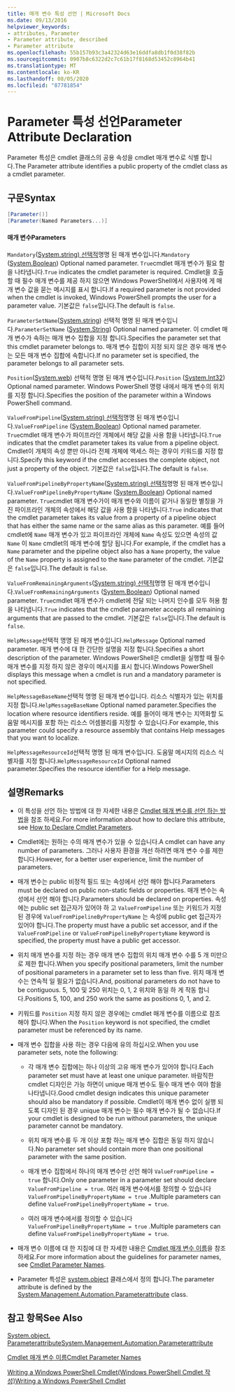 ```yaml
---
title: 매개 변수 특성 선언 | Microsoft Docs
ms.date: 09/13/2016
helpviewer_keywords:
- attributes, Parameter
- Parameter attribute, described
- Parameter attribute
ms.openlocfilehash: 55b157b93c3a42324d63e16ddfa8db1f0d38f82b
ms.sourcegitcommit: 0907b8c6322d2c7c61b17f8168d53452c8964b41
ms.translationtype: MT
ms.contentlocale: ko-KR
ms.lasthandoff: 08/05/2020
ms.locfileid: "87781854"
---
```

# <a name="parameter-attribute-declaration"></a><span data-ttu-id="64084-102">Parameter 특성 선언</span><span class="sxs-lookup"><span data-stu-id="64084-102">Parameter Attribute Declaration</span></span>

<span data-ttu-id="64084-103">Parameter 특성은 cmdlet 클래스의 공용 속성을 cmdlet 매개 변수로 식별 합니다.</span><span class="sxs-lookup"><span data-stu-id="64084-103">The Parameter attribute identifies a public property of the cmdlet class as a cmdlet parameter.</span></span>

## <a name="syntax"></a><span data-ttu-id="64084-104">구문</span><span class="sxs-lookup"><span data-stu-id="64084-104">Syntax</span></span>

```csharp
[Parameter()]
[Parameter(Named Parameters...)]
```

#### <a name="parameters"></a><span data-ttu-id="64084-105">매개 변수</span><span class="sxs-lookup"><span data-stu-id="64084-105">Parameters</span></span>

<span data-ttu-id="64084-106">`Mandatory`([System.string) 선택적](/dotnet/api/System.Boolean)명명 된 매개 변수입니다.</span><span class="sxs-lookup"><span data-stu-id="64084-106">`Mandatory` ([System.Boolean](/dotnet/api/System.Boolean)) Optional named parameter.</span></span> <span data-ttu-id="64084-107">`True`cmdlet 매개 변수가 필요 함을 나타냅니다.</span><span class="sxs-lookup"><span data-stu-id="64084-107">`True` indicates the cmdlet parameter is required.</span></span> <span data-ttu-id="64084-108">Cmdlet을 호출할 때 필수 매개 변수를 제공 하지 않으면 Windows PowerShell에서 사용자에 게 매개 변수 값을 묻는 메시지를 표시 합니다.</span><span class="sxs-lookup"><span data-stu-id="64084-108">If a required parameter is not provided when the cmdlet is invoked, Windows PowerShell prompts the user for a parameter value.</span></span> <span data-ttu-id="64084-109">기본값은 `false`입니다.</span><span class="sxs-lookup"><span data-stu-id="64084-109">The default is `false`.</span></span>

<span data-ttu-id="64084-110">`ParameterSetName`([System.string](/dotnet/api/System.String)) 선택적 명명 된 매개 변수입니다.</span><span class="sxs-lookup"><span data-stu-id="64084-110">`ParameterSetName` ([System.String](/dotnet/api/System.String)) Optional named parameter.</span></span> <span data-ttu-id="64084-111">이 cmdlet 매개 변수가 속하는 매개 변수 집합을 지정 합니다.</span><span class="sxs-lookup"><span data-stu-id="64084-111">Specifies the parameter set that this cmdlet parameter belongs to.</span></span> <span data-ttu-id="64084-112">매개 변수 집합이 지정 되지 않은 경우 매개 변수는 모든 매개 변수 집합에 속합니다.</span><span class="sxs-lookup"><span data-stu-id="64084-112">If no parameter set is specified, the parameter belongs to all parameter sets.</span></span>

<span data-ttu-id="64084-113">`Position`([System.web](/dotnet/api/System.Int32)) 선택적 명명 된 매개 변수입니다.</span><span class="sxs-lookup"><span data-stu-id="64084-113">`Position` ([System.Int32](/dotnet/api/System.Int32)) Optional named parameter.</span></span> <span data-ttu-id="64084-114">Windows PowerShell 명령 내에서 매개 변수의 위치를 지정 합니다.</span><span class="sxs-lookup"><span data-stu-id="64084-114">Specifies the position of the parameter within a Windows PowerShell command.</span></span>

<span data-ttu-id="64084-115">`ValueFromPipeline`([System.string) 선택적](/dotnet/api/System.Boolean)명명 된 매개 변수입니다.</span><span class="sxs-lookup"><span data-stu-id="64084-115">`ValueFromPipeline` ([System.Boolean](/dotnet/api/System.Boolean)) Optional named parameter.</span></span> <span data-ttu-id="64084-116">`True`cmdlet 매개 변수가 파이프라인 개체에서 해당 값을 사용 함을 나타냅니다.</span><span class="sxs-lookup"><span data-stu-id="64084-116">`True` indicates that the cmdlet parameter takes its value from a pipeline object.</span></span> <span data-ttu-id="64084-117">Cmdlet이 개체의 속성 뿐만 아니라 전체 개체에 액세스 하는 경우이 키워드를 지정 합니다.</span><span class="sxs-lookup"><span data-stu-id="64084-117">Specify this keyword if the cmdlet accesses the complete object, not just a property of the object.</span></span> <span data-ttu-id="64084-118">기본값은 `false`입니다.</span><span class="sxs-lookup"><span data-stu-id="64084-118">The default is `false`.</span></span>

<span data-ttu-id="64084-119">`ValueFromPipelineByPropertyName`([System.string) 선택적](/dotnet/api/System.Boolean)명명 된 매개 변수입니다.</span><span class="sxs-lookup"><span data-stu-id="64084-119">`ValueFromPipelineByPropertyName` ([System.Boolean](/dotnet/api/System.Boolean)) Optional named parameter.</span></span> <span data-ttu-id="64084-120">`True`cmdlet 매개 변수가이 매개 변수와 이름이 같거나 동일한 별칭을 가진 파이프라인 개체의 속성에서 해당 값을 사용 함을 나타냅니다.</span><span class="sxs-lookup"><span data-stu-id="64084-120">`True` indicates that the cmdlet parameter takes its value from a property of a pipeline object that has either the same name or the same alias as this parameter.</span></span> <span data-ttu-id="64084-121">예를 들어 cmdlet에 `Name` 매개 변수가 있고 파이프라인 개체에 `Name` 속성도 있으면 속성의 값 `Name` 이 `Name` cmdlet의 매개 변수에 할당 됩니다.</span><span class="sxs-lookup"><span data-stu-id="64084-121">For example, if the cmdlet has a `Name` parameter and the pipeline object also has a `Name` property, the value of the `Name` property is assigned to the `Name` parameter of the cmdlet.</span></span> <span data-ttu-id="64084-122">기본값은 `false`입니다.</span><span class="sxs-lookup"><span data-stu-id="64084-122">The default is `false`.</span></span>

<span data-ttu-id="64084-123">`ValueFromRemainingArguments`([System.string) 선택적](/dotnet/api/System.Boolean)명명 된 매개 변수입니다.</span><span class="sxs-lookup"><span data-stu-id="64084-123">`ValueFromRemainingArguments` ([System.Boolean](/dotnet/api/System.Boolean)) Optional named parameter.</span></span> <span data-ttu-id="64084-124">`True`cmdlet 매개 변수가 cmdlet에 전달 되는 나머지 인수를 모두 허용 함을 나타냅니다.</span><span class="sxs-lookup"><span data-stu-id="64084-124">`True` indicates that the cmdlet parameter accepts all remaining arguments that are passed to the cmdlet.</span></span> <span data-ttu-id="64084-125">기본값은 `false`입니다.</span><span class="sxs-lookup"><span data-stu-id="64084-125">The default is `false`.</span></span>

<span data-ttu-id="64084-126">`HelpMessage`선택적 명명 된 매개 변수입니다.</span><span class="sxs-lookup"><span data-stu-id="64084-126">`HelpMessage` Optional named parameter.</span></span> <span data-ttu-id="64084-127">매개 변수에 대 한 간단한 설명을 지정 합니다.</span><span class="sxs-lookup"><span data-stu-id="64084-127">Specifies a short description of the parameter.</span></span> <span data-ttu-id="64084-128">Windows PowerShell은 cmdlet을 실행할 때 필수 매개 변수를 지정 하지 않은 경우이 메시지를 표시 합니다.</span><span class="sxs-lookup"><span data-stu-id="64084-128">Windows PowerShell displays this message when a cmdlet is run and a mandatory parameter is not specified.</span></span>

<span data-ttu-id="64084-129">`HelpMessageBaseName`선택적 명명 된 매개 변수입니다. 리소스 식별자가 있는 위치를 지정 합니다.</span><span class="sxs-lookup"><span data-stu-id="64084-129">`HelpMessageBaseName` Optional named parameter.Specifies the location where resource identifiers reside.</span></span> <span data-ttu-id="64084-130">예를 들어이 매개 변수는 지역화할 도움말 메시지를 포함 하는 리소스 어셈블리를 지정할 수 있습니다.</span><span class="sxs-lookup"><span data-stu-id="64084-130">For example, this parameter could specify a resource assembly that contains Help messages that you want to localize.</span></span>

<span data-ttu-id="64084-131">`HelpMessageResourceId`선택적 명명 된 매개 변수입니다. 도움말 메시지의 리소스 식별자를 지정 합니다.</span><span class="sxs-lookup"><span data-stu-id="64084-131">`HelpMessageResourceId` Optional named parameter.Specifies the resource identifier for a Help message.</span></span>

## <a name="remarks"></a><span data-ttu-id="64084-132">설명</span><span class="sxs-lookup"><span data-stu-id="64084-132">Remarks</span></span>

- <span data-ttu-id="64084-133">이 특성을 선언 하는 방법에 대 한 자세한 내용은 [Cmdlet 매개 변수를 선언 하는 방법](./how-to-declare-cmdlet-parameters.md)을 참조 하세요.</span><span class="sxs-lookup"><span data-stu-id="64084-133">For more information about how to declare this attribute, see [How to Declare Cmdlet Parameters](./how-to-declare-cmdlet-parameters.md).</span></span>

- <span data-ttu-id="64084-134">Cmdlet에는 원하는 수의 매개 변수가 있을 수 있습니다.</span><span class="sxs-lookup"><span data-stu-id="64084-134">A cmdlet can have any number of parameters.</span></span> <span data-ttu-id="64084-135">그러나 사용자 환경을 개선 하려면 매개 변수 수를 제한 합니다.</span><span class="sxs-lookup"><span data-stu-id="64084-135">However, for a better user experience, limit the number of parameters.</span></span>

- <span data-ttu-id="64084-136">매개 변수는 public 비정적 필드 또는 속성에서 선언 해야 합니다.</span><span class="sxs-lookup"><span data-stu-id="64084-136">Parameters must be declared on public non-static fields or properties.</span></span> <span data-ttu-id="64084-137">매개 변수는 속성에서 선언 해야 합니다.</span><span class="sxs-lookup"><span data-stu-id="64084-137">Parameters should be declared on properties.</span></span> <span data-ttu-id="64084-138">속성에는 public set 접근자가 있어야 하 고 `ValueFromPipeline` 또는 키워드가 지정 된 경우에 `ValueFromPipelineByPropertyName` 는 속성에 public get 접근자가 있어야 합니다.</span><span class="sxs-lookup"><span data-stu-id="64084-138">The property must have a public set accessor, and if the `ValueFromPipeline` or `ValueFromPipelineByPropertyName` keyword is specified, the property must have a public get accessor.</span></span>

- <span data-ttu-id="64084-139">위치 매개 변수를 지정 하는 경우 매개 변수 집합의 위치 매개 변수 수를 5 개 미만으로 제한 합니다.</span><span class="sxs-lookup"><span data-stu-id="64084-139">When you specify positional parameters,  limit the number of positional parameters in a parameter set to less than five.</span></span> <span data-ttu-id="64084-140">위치 매개 변수는 연속적 일 필요가 없습니다.</span><span class="sxs-lookup"><span data-stu-id="64084-140">And, positional parameters do not have to be contiguous.</span></span> <span data-ttu-id="64084-141">5, 100 및 250 위치는 0, 1, 2 위치와 동일 하 게 작동 합니다.</span><span class="sxs-lookup"><span data-stu-id="64084-141">Positions 5, 100, and 250 work the same as positions 0, 1, and 2.</span></span>

- <span data-ttu-id="64084-142">키워드를 `Position` 지정 하지 않은 경우에는 cmdlet 매개 변수를 이름으로 참조 해야 합니다.</span><span class="sxs-lookup"><span data-stu-id="64084-142">When the `Position` keyword is not specified, the cmdlet parameter must be referenced by its name.</span></span>

- <span data-ttu-id="64084-143">매개 변수 집합을 사용 하는 경우 다음에 유의 하십시오.</span><span class="sxs-lookup"><span data-stu-id="64084-143">When you use parameter sets, note the following:</span></span>

  - <span data-ttu-id="64084-144">각 매개 변수 집합에는 하나 이상의 고유 매개 변수가 있어야 합니다.</span><span class="sxs-lookup"><span data-stu-id="64084-144">Each parameter set must have at least one unique parameter.</span></span> <span data-ttu-id="64084-145">바람직한 cmdlet 디자인은 가능 하면이 unique 매개 변수도 필수 매개 변수 여야 함을 나타냅니다.</span><span class="sxs-lookup"><span data-stu-id="64084-145">Good cmdlet design indicates this unique parameter should also be mandatory if possible.</span></span> <span data-ttu-id="64084-146">Cmdlet이 매개 변수 없이 실행 되도록 디자인 된 경우 unique 매개 변수는 필수 매개 변수가 될 수 없습니다.</span><span class="sxs-lookup"><span data-stu-id="64084-146">If your cmdlet is designed to be run without parameters, the unique parameter cannot be mandatory.</span></span>

  - <span data-ttu-id="64084-147">위치 매개 변수를 두 개 이상 포함 하는 매개 변수 집합은 동일 하지 않습니다.</span><span class="sxs-lookup"><span data-stu-id="64084-147">No parameter set should contain more than one positional parameter with the same position.</span></span>

  - <span data-ttu-id="64084-148">매개 변수 집합에서 하나의 매개 변수만 선언 해야 `ValueFromPipeline = true` 합니다.</span><span class="sxs-lookup"><span data-stu-id="64084-148">Only one parameter in a parameter set should declare `ValueFromPipeline = true`.</span></span> <span data-ttu-id="64084-149">여러 매개 변수에서를 정의할 수 있습니다 `ValueFromPipelineByPropertyName = true` .</span><span class="sxs-lookup"><span data-stu-id="64084-149">Multiple parameters can define `ValueFromPipelineByPropertyName = true`.</span></span>

  - <span data-ttu-id="64084-150">여러 매개 변수에서를 정의할 수 있습니다 `ValueFromPipelineByPropertyName = true` .</span><span class="sxs-lookup"><span data-stu-id="64084-150">Multiple parameters can define `ValueFromPipelineByPropertyName = true`.</span></span>

- <span data-ttu-id="64084-151">매개 변수 이름에 대 한 지침에 대 한 자세한 내용은 [Cmdlet 매개 변수 이름](standard-cmdlet-parameter-names-and-types.md)을 참조 하세요.</span><span class="sxs-lookup"><span data-stu-id="64084-151">For more information about the guidelines for parameter names, see [Cmdlet Parameter Names](standard-cmdlet-parameter-names-and-types.md).</span></span>

- <span data-ttu-id="64084-152">Parameter 특성은 [system.object](/dotnet/api/System.Management.Automation.ParameterAttribute) 클래스에서 정의 합니다.</span><span class="sxs-lookup"><span data-stu-id="64084-152">The parameter attribute is defined by the [System.Management.Automation.Parameterattribute](/dotnet/api/System.Management.Automation.ParameterAttribute) class.</span></span>

## <a name="see-also"></a><span data-ttu-id="64084-153">참고 항목</span><span class="sxs-lookup"><span data-stu-id="64084-153">See Also</span></span>

[<span data-ttu-id="64084-154">System.object. Parameterattribute</span><span class="sxs-lookup"><span data-stu-id="64084-154">System.Management.Automation.Parameterattribute</span></span>](/dotnet/api/System.Management.Automation.ParameterAttribute)

[<span data-ttu-id="64084-155">Cmdlet 매개 변수 이름</span><span class="sxs-lookup"><span data-stu-id="64084-155">Cmdlet Parameter Names</span></span>](standard-cmdlet-parameter-names-and-types.md)

[<span data-ttu-id="64084-156">Writing a Windows PowerShell Cmdlet(Windows PowerShell Cmdlet 작성)</span><span class="sxs-lookup"><span data-stu-id="64084-156">Writing a Windows PowerShell Cmdlet</span></span>](./writing-a-windows-powershell-cmdlet.md)
